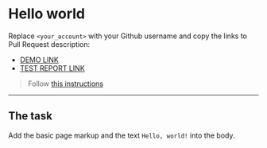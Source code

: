 # Hello world
Replace `<your_account>` with your Github username and copy the links to Pull Request description:
- [DEMO LINK](https://maksym-kostetskyi.github.io/layout_hello-world/)
- [TEST REPORT LINK](https://maksym-kostetskyi.github.io/layout_hello-world/report/html_report/)

> Follow [this instructions](https://mate-academy.github.io/layout_task-guideline/#how-to-solve-the-layout-tasks-on-github)
___

## The task
Add the basic page markup and the text `Hello, world!` into the body.
